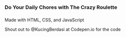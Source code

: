 <h3>Do Your Daily Chores with The Crazy Roulette</h3>

###

<p>Made with HTML, CSS, and JavaScript</p>
<p>Shout out to @KucingBerdasi at Codepen.io for the code</p>
